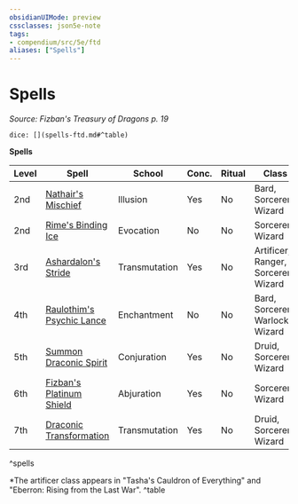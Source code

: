 ```yaml
---
obsidianUIMode: preview
cssclasses: json5e-note
tags:
- compendium/src/5e/ftd
aliases: ["Spells"]
---
```

# Spells
*Source: Fizban's Treasury of Dragons p. 19* 

`dice: [](spells-ftd.md#^table)`

**Spells**

| Level | Spell | School | Conc. | Ritual | Class |
|-------|-------|--------|-------|--------|-------|
| 2nd | [Nathair's Mischief](/2-Mechanics/CLI/spells/nathairs-mischief-ftd.md) | Illusion | Yes | No | Bard, Sorcerer, Wizard |
| 2nd | [Rime's Binding Ice](/2-Mechanics/CLI/spells/rimes-binding-ice-ftd.md) | Evocation | No | No | Sorcerer, Wizard |
| 3rd | [Ashardalon's Stride](/2-Mechanics/CLI/spells/ashardalons-stride-ftd.md) | Transmutation | Yes | No | Artificer,* Ranger, Sorcerer, Wizard |
| 4th | [Raulothim's Psychic Lance](/2-Mechanics/CLI/spells/raulothims-psychic-lance-ftd.md) | Enchantment | No | No | Bard, Sorcerer, Warlock, Wizard |
| 5th | [Summon Draconic Spirit](/2-Mechanics/CLI/spells/summon-draconic-spirit-ftd.md) | Conjuration | Yes | No | Druid, Sorcerer, Wizard |
| 6th | [Fizban's Platinum Shield](/2-Mechanics/CLI/spells/fizbans-platinum-shield-ftd.md) | Abjuration | Yes | No | Sorcerer, Wizard |
| 7th | [Draconic Transformation](/2-Mechanics/CLI/spells/draconic-transformation-ftd.md) | Transmutation | Yes | No | Druid, Sorcerer, Wizard |
^spells

*The artificer class appears in "Tasha's Cauldron of Everything" and "Eberron: Rising from the Last War".
^table